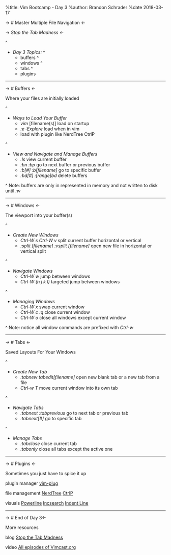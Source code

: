 %title: Vim Bootcamp - Day 3
%author: Brandon Schrader
%date 2018-03-17

-> # Master Multiple File Navigation <-

-> *Stop the Tab Madness* <-

^
* _Day 3 Topics:_
    ^
    - buffers
    ^
    - windows
    ^
    - tabs
    ^
    - plugins

---

-> # Buffers <-

Where your files are initially loaded

^
* _Ways to Load Your Buffer_
    - *vim* [filename(s)] load on startup
    - *:e :Explore* load when in vim
    - load with plugin like NerdTree CtrlP

^
* _View and Navigate and Manage Buffers_
    - *:ls* view current buffer
    - *:bn :bp* go to next buffer or previous buffer
    - *:b[#] :b[filename]* go to specific buffer
    - *:bd[#] :[range]bd* delete buffers

^
Note: buffers are only in represented in memory and not written to disk until *:w*

---

-> # Windows <-

The viewport into your buffer(s)

^
* _Create New Windows_
    - *Ctrl-W s Ctrl-W v* split current buffer horizontal or vertical
    - *:split [filename] :vsplit [filename]* open new file in horizontal or vertical split

^
* _Navigate Windows_
    - *Ctrl-W w* jump between windows
    - *Ctrl-W (h j k l)* targeted jump between windows

^
* _Managing Windows_
    - *Ctrl-W x* swap current window
    - *Ctrl-W c :q* close current window
    - *Ctrl-W o* close all windows except current window

^
Note: notice all window commands are prefixed with *Ctrl-w*

---

-> # Tabs <-

Saved Layouts For Your Windows

^
* _Create New Tab_
    - *:tabnew tabedit[filename]* open new blank tab or a new tab from a file
    - *Ctrl-w T* move current window into its own tab

^
* _Navigate Tabs_
    - *:tabnext :tabprevious* go to next tab or previous tab
    - *:tabnext[#]* go to specific tab

^
* _Manage Tabs_
    - *:tabclose* close current tab
    - *:tabonly* close all tabs except the active one

---

-> # Plugins <-

Sometimes you just have to spice it up

plugin manager  [vim-plug](https://github.com/junegunn/vim-plug)

file management [NerdTree](https://github.com/scrooloose/nerdtree)
                [CtrlP](https://github.com/kien/ctrlp.vim)

visuals         [Powerline](https://powerline.readthedocs.io/en/master/)
                [Incsearch](https://github.com/haya14busa/incsearch.vim)
                [Indent Line](https://github.com/Yggdroot/indentLine)

---

-> # End of Day 3<-

More resources

blog    [Stop the Tab Madness](https://joshldavis.com/2014/04/05/vim-tab-madness-buffers-vs-tabs/)

video   [All episodes of Vimcast.org](http://vimcasts.org/episodes/archive)

